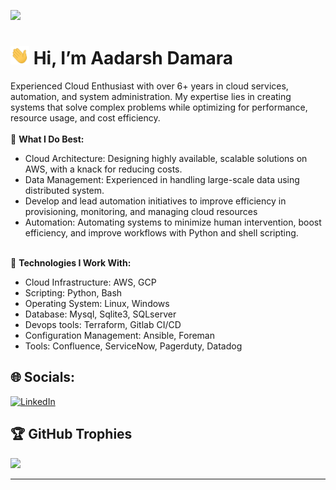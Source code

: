 [![](https://visitcount.itsvg.in/api?id=here2create&icon=5&color=3)](https://visitcount.itsvg.in)

# <img src="https://raw.githubusercontent.com/ABSphreak/ABSphreak/master/gifs/Hi.gif" width="30px"> Hi, I’m Aadarsh Damara

Experienced Cloud Enthusiast with over 6+ years in cloud services, automation, and system administration. My expertise lies in creating systems that solve complex problems while optimizing for performance, resource usage, and cost efficiency.<br><br>🚀 **What I Do Best:**
- Cloud Architecture: Designing highly available, scalable solutions on AWS, with a knack for reducing costs.
- Data Management: Experienced in handling large-scale data using distributed system.
- Develop and lead automation initiatives to improve efficiency in provisioning, monitoring, and managing cloud resources
- Automation: Automating systems to minimize human intervention, boost efficiency, and improve workflows with Python and shell scripting.<br><br>

🔧 **Technologies I Work With:**
- Cloud Infrastructure: AWS, GCP
- Scripting: Python, Bash
- Operating System: Linux, Windows
- Database: Mysql, Sqlite3, SQLserver
- Devops tools: Terraform, Gitlab CI/CD
- Configuration Management: Ansible, Foreman
- Tools: Confluence, ServiceNow, Pagerduty, Datadog


## 🌐 Socials:
[![LinkedIn](https://img.shields.io/badge/LinkedIn-%230077B5.svg?logo=linkedin&logoColor=white)](https://linkedin.com/in/aadarshdamara/) 

## 🏆 GitHub Trophies
![](https://github-profile-trophy.vercel.app/?username=abhisaini880&theme=blue-green&no-frame=false&no-bg=false&margin-w=4)

---
